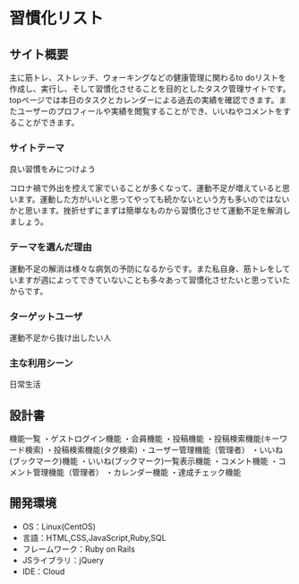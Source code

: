 # 習慣化リスト

## サイト概要
主に筋トレ、ストレッチ、ウォーキングなどの健康管理に関わるto doリストを作成し、実行し、そして習慣化させることを目的としたタスク管理サイトです。topページでは本日のタスクとカレンダーによる過去の実績を確認できます。またユーザーのプロフィールや実績を閲覧することができ、いいねやコメントをすることができます。
### サイトテーマ
良い習慣をみにつけよう

コロナ禍で外出を控えて家でいることが多くなって、運動不足が増えていると思います。運動した方がいいと思ってやっても続かないという方も多いのではないかと思います。挫折せずにまずは簡単なものから習慣化させて運動不足を解消しましょう。

### テーマを選んだ理由
運動不足の解消は様々な病気の予防になるからです。また私自身、筋トレをしていますが週によってできていないことも多々あって習慣化させたいと思っていたからです。

### ターゲットユーザ
運動不足から抜け出したい人

### 主な利用シーン
日常生活

## 設計書
機能一覧
・ゲストログイン機能
・会員機能
・投稿機能
・投稿検索機能(キーワード検索)
・投稿検索機能(タグ検索)
・ユーザー管理機能（管理者）
・いいね(ブックマーク)機能
・いいね(ブックマーク)一覧表示機能
・コメント機能
・コメント管理機能（管理者）
・カレンダー機能
・達成チェック機能

## 開発環境
- OS：Linux(CentOS)
- 言語：HTML,CSS,JavaScript,Ruby,SQL
- フレームワーク：Ruby on Rails
- JSライブラリ：jQuery
- IDE：Cloud
